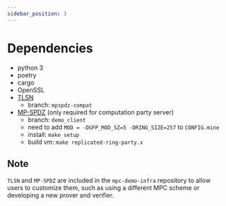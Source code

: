 ```yaml
---
sidebar_position: 3
---
```


# Dependencies

- python 3
- poetry
- cargo
- OpenSSL
- [TLSN](https://github.com/MPCStats/tlsn)
  - branch: `mpspdz-compat`
- [MP-SPDZ](https://github.com/MPCStats/MP-SPDZ) (only required for computation party server)
  - branch: `demo_client`
  - need to add `MOD = -DGFP_MOD_SZ=5 -DRING_SIZE=257` to `CONFIG.mine`
  - install: `make setup`
  - build vm: `make replicated-ring-party.x`

## Note
`TLSN` and `MP-SPDZ` are included in the `mpc-demo-infra` repository to allow users to customize them, such as using a different MPC scheme or developing a new prover and verifier.
